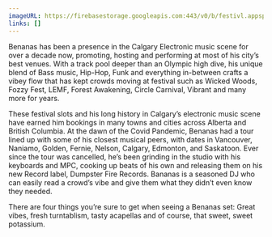 ```yaml
---
imageURL: https://firebasestorage.googleapis.com:443/v0/b/festivl.appspot.com/o/userContent%2FD6EF19E6-4F63-4EE0-AAD0-2A7DEB1FE395.png?alt=media&token=4e018c0c-6e90-407c-b77b-bef420e00b94
links: []
---
```

Benanas has been a presence in the Calgary Electronic music scene for over a decade now, promoting, hosting and performing at most of his city’s best venues. With a track pool deeper than an Olympic high dive, his unique blend of Bass music, Hip-Hop, Funk and everything in-between crafts a vibey flow that has kept crowds moving at festival such as Wicked Woods, Fozzy Fest, LEMF, Forest Awakening, Circle Carnival, Vibrant and many more for years.

These festival slots and his long history in Calgary’s electronic music scene have earned him bookings in many towns and cities across Alberta and British Columbia. At the dawn of the Covid Pandemic, Benanas had a tour lined up with some of his closest musical peers, with dates in Vancouver, Naniamo, Golden, Fernie, Nelson, Calgary, Edmonton, and Saskatoon. Ever since the tour was cancelled, he’s been grinding in the studio with his keyboards and MPC, cooking up beats of his own and releasing them on his new Record label, Dumpster Fire Records. Bananas is a seasoned DJ who can easily read a crowd’s vibe and give them what they didn’t even know they needed.

There are four things you’re sure to get when seeing a Benanas set: Great vibes, fresh turntablism, tasty acapellas and of course, that sweet, sweet potassium.
